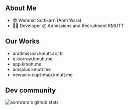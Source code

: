 ## About Me
- 😎 Waranat Suttikarn (Aom Wara)
- 👨‍💻 Developer @ Admissions and Recruitment KMUTT

## Our Works
- aradmission.kmutt.ac.th
- e-borrow.kmutt.me
- app.kmutt.me
- amsplus.kmutt.me
- newacis-cupt-map.kmutt.me

## Dev community 
![์aomwara's github stats](https://github-readme-stats.vercel.app/api?username=aomwara)
